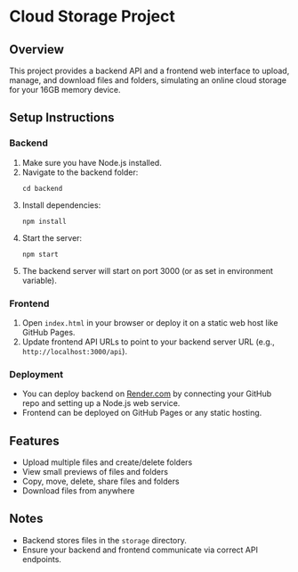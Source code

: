 # Cloud Storage Project

## Overview
This project provides a backend API and a frontend web interface to upload, manage, and download files and folders, simulating an online cloud storage for your 16GB memory device.

## Setup Instructions

### Backend
1. Make sure you have Node.js installed.
2. Navigate to the backend folder:
   ```
   cd backend
   ```
3. Install dependencies:
   ```
   npm install
   ```
4. Start the server:
   ```
   npm start
   ```
5. The backend server will start on port 3000 (or as set in environment variable).

### Frontend
1. Open `index.html` in your browser or deploy it on a static web host like GitHub Pages.
2. Update frontend API URLs to point to your backend server URL (e.g., `http://localhost:3000/api`).

### Deployment
- You can deploy backend on [Render.com](https://render.com) by connecting your GitHub repo and setting up a Node.js web service.
- Frontend can be deployed on GitHub Pages or any static hosting.

## Features
- Upload multiple files and create/delete folders
- View small previews of files and folders
- Copy, move, delete, share files and folders
- Download files from anywhere

## Notes
- Backend stores files in the `storage` directory.
- Ensure your backend and frontend communicate via correct API endpoints.
